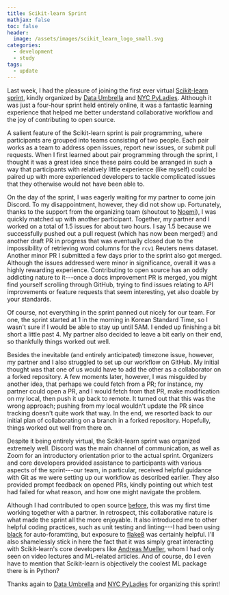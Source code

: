 ```yaml
---
title: Scikit-learn Sprint
mathjax: false
toc: false
header:
  image: /assets/images/scikit_learn_logo_small.svg
categories:
  - development
  - study
tags:
  - update
---
```


Last week, I had the pleasure of joining the first ever virtual [Scikit-learn sprint](https://sites.google.com/view/nyc-2020-scikit-sprint/home), kindly organized by [Data Umbrella](https://www.dataumbrella.org) and [NYC PyLadies](https://nyc.pyladies.com). Although it was just a four-hour sprint held entirely online, it was a fantastic learning experience that helped me better understand collaborative workflow and the joy of contributing to open source. 

A salient feature of the Scikit-learn sprint is pair programming, where participants are grouped into teams consisting of two people. Each pair works as a team to address open issues, report new issues, or submit pull requests. When I first learned about pair programming through the sprint, I thought it was a great idea since these pairs could be arranged in such a way that participants with relatively little experience (like myself) could be paired up with more experienced developers to tackle complicated issues that they otherwise would not have been able to.

On the day of the sprint, I was eagerly waiting for my partner to come join Discord. To my disappointment, however, they did not show up. Fortunately, thanks to the support from the organizing team (shoutout to [Noemi](http://www.noemiderzsy.com)), I was quickly matched up with another participant. Together, my partner and I worked on a total of 1.5 issues for about two hours. I say 1.5 because we successfully pushed out a pull request (which has now been merged!) and another draft PR in progress that was eventually closed due to the impossibility of retrieving word columns for the `rcv1` Reuters news dataset. Another minor PR I submitted a few days prior to the sprint also got merged. Although the issues addressed were minor in significance, overall it was a highly rewarding experience. Contributing to open source has an oddly addicting nature to it---once a docs improvement PR is merged, you might find yourself scrolling through GitHub, trying to find issues relating to API improvements or feature requests that seem interesting, yet also doable by your standards.

Of course, not everything in the sprint panned out nicely for our team. For one, the sprint started at 1 in the morning in Korean Standard Time, so I wasn't sure if I would be able to stay up until 5AM. I ended up finishing a bit short a little past 4. My partner also decided to leave a bit early on their end, so thankfully things worked out well. 

Besides the inevitable (and entirely anticipated) timezone issue, however, my partner and I also struggled to set up our workflow on GitHub. My initial thought was that one of us would have to add the other as a collaborator on a forked repository. A few moments later, however, I was misguided by another idea, that perhaps we could fetch from a PR; for instance, my partner could open a PR, and I would fetch from that PR, make modification on my local, then push it up back to remote. It turned out that this was the wrong approach; pushing from my local wouldn't update the PR since tracking doesn't quite work that way. In the end, we resorted back to our initial plan of collaborating on a branch in a forked repository. Hopefully, things worked out well from there on.

Despite it being entirely virtual, the Scikit-learn sprint was organized extremely well. Discord was the main channel of communication, as well as Zoom for an introductory orientation prior to the actual sprint. Organizers and core developers provided assistance to participants with various aspects of the sprint---our team, in particular, received helpful guidance with Git as we were setting up our workflow as described earlier. They also provided prompt feedback on opened PRs, kindly pointing out which test had failed for what reason, and how one might navigate the problem.

Although I had contributed to open source [before](https://jaketae.github.io/study/development/open-source/), this was my first time working together with a partner. In retrospect, this collaborative nature is what made the sprint all the more enjoyable. It also introduced me to other helpful coding practices, such as unit testing and linting---I had been using [black](https://black.readthedocs.io/en/stable/) for auto-foramtting, but exposure to [flake8](https://flake8.pycqa.org/en/latest/) was certainly helpful. I'll also shamelessly stick in here the fact that it was simply great interacting with Scikit-learn's core developers like [Andreas Mueller](https://amueller.github.io), whom I had only seen on video lectures and ML-related articles. And of course, do I even have to mention that Scikit-learn is objectively the coolest ML package there is in Python?

Thanks again to [Data Umbrella](https://www.dataumbrella.org) and [NYC PyLadies](https://nyc.pyladies.com) for organizing this sprint!

